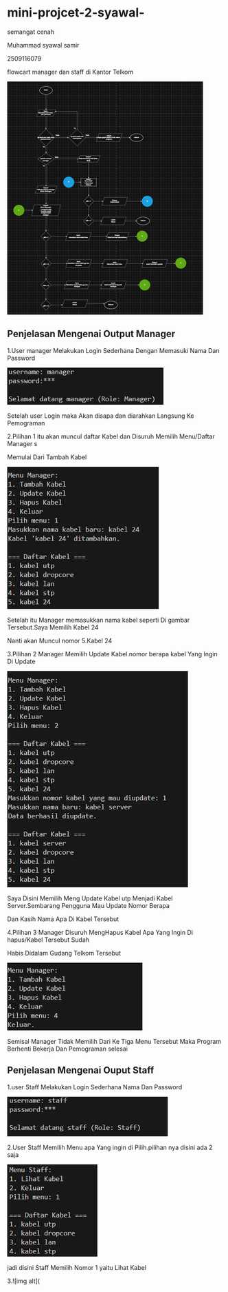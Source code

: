 # mini-projcet-2-syawal-
semangat cenah

Muhammad syawal samir

2509116079

flowcart manager dan staff di Kantor Telkom

![img alt](https://github.com/syawal619/mini-projcet-2-syawal-/blob/ee7e2311f2f7bcfde1ac8f73b8913f646fb5d1d3/flowcart%20update.png)

## Penjelasan Mengenai Output Manager

1.User manager Melakukan Login Sederhana Dengan Memasuki Nama Dan Password

![img alt](https://github.com/syawal619/mini-projcet-2-syawal-/blob/31b59f182b7133508c224a1db875ebd2f6b7ceff/user.png)

Setelah user Login maka Akan disapa dan diarahkan Langsung Ke Pemograman

2.Pilihan 1 itu akan muncul daftar Kabel dan Disuruh Memilih Menu/Daftar Manager s

Memulai Dari Tambah Kabel

![img alt](https://github.com/syawal619/mini-projcet-2-syawal-/blob/a809d65fc83f06a2d7063e476618d73d662cc1f7/tambah%20kabel.png)

Setelah itu Manager memasukkan nama kabel seperti Di gambar Tersebut.Saya Memilih Kabel 24

Nanti akan Muncul nomor 5.Kabel 24

3.Pilihan 2 Manager Memilih Update Kabel.nomor berapa kabel Yang Ingin Di Update

![img alt](https://github.com/syawal619/mini-projcet-2-syawal-/blob/ef8db0855fc11febc22d39483d52676a2bb62b9e/uptade.png)

Saya Disini Memilih  Meng Update Kabel utp Menjadi Kabel Server.Sembarang Pengguna Mau Update Nomor Berapa

Dan Kasih Nama Apa Di Kabel Tersebut

4.Pilihan 3 Manager Disuruh MengHapus Kabel Apa Yang Ingin Di hapus/Kabel Tersebut Sudah 

Habis Didalam Gudang Telkom Tersebut

![img alt](https://github.com/syawal619/mini-projcet-2-syawal-/blob/b99e2bc0e0f652dc95d9f6ef81eb13fd5e6dc2bc/hapus.png)

Semisal Manager Tidak Memilih Dari Ke Tiga Menu Tersebut Maka Program Berhenti Bekerja Dan Pemograman selesai

## Penjelasan Mengenai Ouput Staff

1.user Staff Melakukan Login Sederhana Nama Dan Password

![img alt](https://github.com/syawal619/mini-projcet-2-syawal-/blob/c30584ea09dd6b73c7d300d627c8d054af4b580e/user%20staff.png)

2.User Staff Memilih Menu apa Yang ingin di Pilih.pilihan nya disini ada 2 saja

![img alt](https://github.com/syawal619/mini-projcet-2-syawal-/blob/12bb60df53e2542d8286045e53dde8c76eb71e3b/Menu%20Staff.png)

jadi disini Staff Memilih Nomor 1 yaitu Lihat Kabel

3.![img alt](










